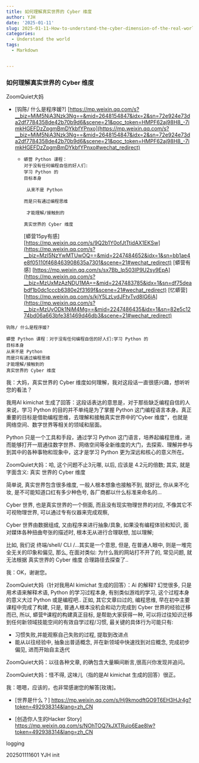```yaml
---
title: 如何理解真实世界的 Cyber 维度
author: YJH
date: '2025-01-11'
slug: 2025-01-11-How-to-understand-the-cyber-dimension-of-the-real-world
categories:
  - Understand the world
tags:
  - Markdown


---
```




### 如何理解真实世界的 Cyber 维度

ZoomQuiet大妈

- [钩陈/ 什么是程序媛?] [https://mp.weixin.qq.com/s?__biz=MjM5NjA3Nzk3Ng==&mid=2648154847&idx=2&sn=72e924e73da2df7784358de42b70b9d6&scene=21&poc_token=HMPF62aj98H8_-7imkHGEFDzZpgmBmDYkbfYPnxo](https://mp.weixin.qq.com/s?__biz=MjM5NjA3Nzk3Ng==&mid=2648154847&idx=2&sn=72e924e73da2df7784358de42b70b9d6&scene=21&poc_token=HMPF62aj98H8_-7imkHGEFDzZpgmBmDYkbfYPnxo#wechat_redirect)

  - ```
    蟒营 Python 课程：
    对于没有任何编程自信的好人们:
    学习 Python 的
    目标本身
    
     从来不是 Python
    
    而是只有通过编程思维
    
     才能理解/接触到的
    
    真实世界的 Cyber 维度
    ```

    [蟒营15py有感] [https://mp.weixin.qq.com/s/9Q2b1Y0ofJtTtjdAX1EKSw](https://mp.weixin.qq.com/s?__biz=MzI5NzYwMTUwOQ==&mid=2247484652&idx=1&sn=bb1ae4e8f05110f468463908635a7301&scene=21#wechat_redirect)
    [蟒营有感] [https://mp.weixin.qq.com/s/sx7Bb_Ip503IP9U2sy9EpA](https://mp.weixin.qq.com/s?__biz=MzUxMzAzNDU1MA==&mid=2247483785&idx=1&sn=df75deabdf1b0dc1cccb6380e2f3169f&scene=21#wechat_redirect)
    [忆蟒营] [https://mp.weixin.qq.com/s/kjY5LzLydJFtvTvd8IG6iA](https://mp.weixin.qq.com/s?__biz=MzUyODk1NjM4Mg==&mid=2247486435&idx=1&sn=82e5c1274bd06a663bfe381469d46db3&scene=21#wechat_redirect)



```
钩陈/ 什么是程序媛?

蟒营 Python 课程：对于没有任何编程自信的好人们:学习 Python 的
目标本身
从来不是 Python
而是只有通过编程思维
才能理解/接触到的
真实世界的 Cyber 维度
```

我：大妈，真实世界的 Cyber 维度如何理解，我对这段话一直很感兴趣，想听听您的看法？

我用AI kimichat 生成了回答：这段话表达的意思是，对于那些缺乏编程自信的人来说，学习 Python 的目的并不单纯是为了掌握 Python 这门编程语言本身。真正重要的目标是借助编程思维，去理解和接触真实世界中的“Cyber 维度”，也就是网络空间、数字世界等相关的领域和层面。

Python 只是一个工具和手段，通过学习 Python 这门语言，培养起编程思维，进而能够打开一扇通往数字世界、网络空间等全新维度的大门，去探索、理解并参与到其中的各种事物和现象中，这才是学习 Python 更为深远和核心的意义所在。

ZoomQuiet大妈：哈, 这个问题不止3元哪, 以后, 应该是 4.2元的倍数;
其实, 就是字面含义:
真实
世界的 
Cyber 维度

简单说, 真实世界包含很多维度, 一般人根本想象也接触不到,
就好比, 你从来不化妆, 是不可能知道口红有多少种色号, 各厂商都以什么标准来命名的...

Cyber 世界, 也是真实世界的一个侧面,
而且没有现实物理世界的对应, 不像其它不可视物理世界,
可以通过专有仪器来完成观察,

Cyber 世界由数据组成, 又由程序来进行抽象/具象,
如果没有编程体验和知识, 
面对媒体各种扭曲夸张的描述时, 根本无从进行合理联想, 加以理解;

比如, 我们说 终端/shell/ CLI /...其实是一个意思,
但是, 在普通人眼中, 则是一堆完全无关的印象和偏见,
那么, 在面对类似:
为什么我的网站打不开了的, 常见问题,
就无法根据 真实世界的 Cyber 维度 合理路径去探查了..



我：OK，谢谢您。

ZoomQuiet大妈（针对我用AI kimichat 生成的回答）：Ai 的解释?
幻觉很多, 只是用术语来解释术语,
Python 的学习过程本身, 有别类似游戏的学习,
这个过程本身的意义大过 Python 或是编程吧..
正如, 其它文章曰过的, 编程思维, 早在初中主要课程中完成了构建,
只是, 普通人根本没机会和动力完成到 Cyber 世界的经验迁移而已,
所以, 蟒营®课程的构建真正目标, 是帮助大家获得一种, 可以将过往知识迁移到任何新领域技能空间的有效自学过程/习惯,
最关键的具体行为可能只有:

+ 习惯失败,并能观察自己失败的过程, 提取到改进点
+ 能从以往经验中, 抽象出普适概念, 并在新领域中快速找到对应概念, 完成初步偏见, 进而开始自主迭代

ZoomQuiet大妈：以往各种文章, 的确包含大量瞬间断言,很高兴你发现并追问。

ZoomQuiet大妈：怪不得, 这味儿（指的是AI kimichat 生成的回答）很正。

我：嗯嗯，应该的，也非常感谢您的解答[玫瑰]。



- [世界是什么？] https://mp.weixin.qq.com/s/Hj9kmodftGO9T6EH3HJr4g?token=492938314&lang=zh_CN

- [创造你人生的Hacker Story] https://mp.weixin.qq.com/s/NOhTOQ7kJXTRuio6Eae8lw?token=492938314&lang=zh_CN

  

logging

202501111601 YJH init



